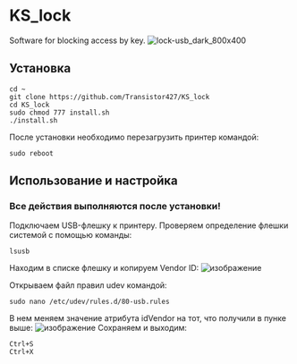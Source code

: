 # KS_lock
Software for blocking access by key.
![lock-usb_dark_800x400](https://github.com/Transistor427/KS_lock/assets/47721986/9bcf4967-dabc-4db0-aa6f-c628bd3e4d17)


## Установка
```
cd ~
git clone https://github.com/Transistor427/KS_lock
cd KS_lock
sudo chmod 777 install.sh
./install.sh
```

После установки необходимо перезагрузить принтер командой:
```
sudo reboot
```

## Использование и настройка
### Все действия выполняются после установки!
Подключаем USB-флешку к принтеру.
Проверяем определение флешки системой с помощью команды:
```
lsusb
```
Находим в списке флешку и копируем Vendor ID:
![изображение](https://github.com/Transistor427/KS_lock/assets/47721986/c8ed4bc6-f735-4529-aac4-5db55e29d321)

Открываем файл правил udev командой:
```
sudo nano /etc/udev/rules.d/80-usb.rules
```
В нем меняем значение атрибута idVendor на тот, что получили в пунке выше:
![изображение](https://github.com/Transistor427/KS_lock/assets/47721986/5242553c-37ad-4cc7-bcf2-00a23d0ebed0)
Сохраняем и выходим:
```
Ctrl+S
Ctrl+X
```

